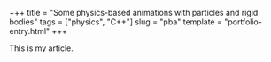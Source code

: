 +++
title = "Some physics-based animations with particles and rigid bodies"
tags = ["physics", "C++"]
slug = "pba"
template = "portfolio-entry.html"
+++

This is my article.
